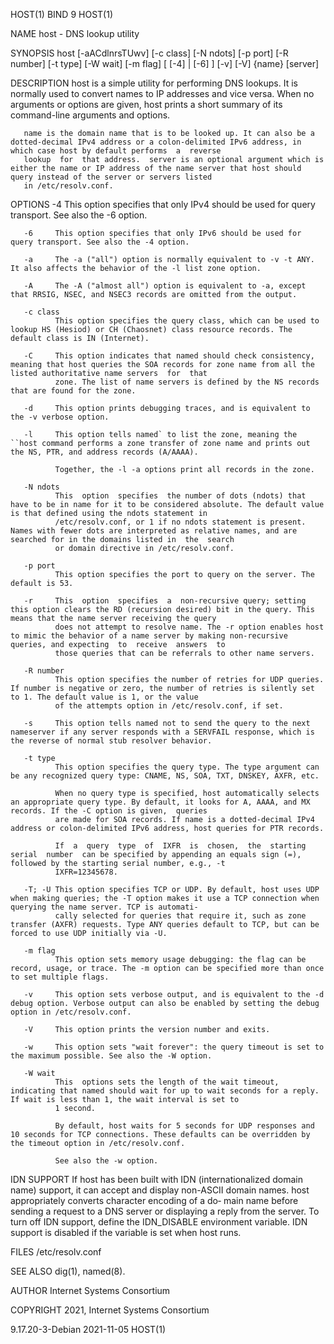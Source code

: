 HOST(1)                                                                                   BIND 9                                                                                   HOST(1)

NAME
       host - DNS lookup utility

SYNOPSIS
       host [-aACdlnrsTUwv] [-c class] [-N ndots] [-p port] [-R number] [-t type] [-W wait] [-m flag] [ [-4] | [-6] ] [-v] [-V] {name} [server]

DESCRIPTION
       host  is  a  simple  utility for performing DNS lookups. It is normally used to convert names to IP addresses and vice versa. When no arguments or options are given, host prints a
       short summary of its command-line arguments and options.

       name is the domain name that is to be looked up. It can also be a dotted-decimal IPv4 address or a colon-delimited IPv6 address, in which case host by default performs  a  reverse
       lookup  for  that address.  server is an optional argument which is either the name or IP address of the name server that host should query instead of the server or servers listed
       in /etc/resolv.conf.

OPTIONS
       -4     This option specifies that only IPv4 should be used for query transport. See also the -6 option.

       -6     This option specifies that only IPv6 should be used for query transport. See also the -4 option.

       -a     The -a ("all") option is normally equivalent to -v -t ANY. It also affects the behavior of the -l list zone option.

       -A     The -A ("almost all") option is equivalent to -a, except that RRSIG, NSEC, and NSEC3 records are omitted from the output.

       -c class
              This option specifies the query class, which can be used to lookup HS (Hesiod) or CH (Chaosnet) class resource records. The default class is IN (Internet).

       -C     This option indicates that named should check consistency, meaning that host queries the SOA records for zone name from all the listed authoritative name servers  for  that
              zone. The list of name servers is defined by the NS records that are found for the zone.

       -d     This option prints debugging traces, and is equivalent to the -v verbose option.

       -l     This option tells named` to list the zone, meaning the ``host command performs a zone transfer of zone name and prints out the NS, PTR, and address records (A/AAAA).

              Together, the -l -a options print all records in the zone.

       -N ndots
              This  option  specifies  the number of dots (ndots) that have to be in name for it to be considered absolute. The default value is that defined using the ndots statement in
              /etc/resolv.conf, or 1 if no ndots statement is present. Names with fewer dots are interpreted as relative names, and are searched for in the domains listed in  the  search
              or domain directive in /etc/resolv.conf.

       -p port
              This option specifies the port to query on the server. The default is 53.

       -r     This  option  specifies  a  non-recursive query; setting this option clears the RD (recursion desired) bit in the query. This means that the name server receiving the query
              does not attempt to resolve name. The -r option enables host to mimic the behavior of a name server by making non-recursive queries, and expecting  to  receive  answers  to
              those queries that can be referrals to other name servers.

       -R number
              This option specifies the number of retries for UDP queries. If number is negative or zero, the number of retries is silently set to 1. The default value is 1, or the value
              of the attempts option in /etc/resolv.conf, if set.

       -s     This option tells named not to send the query to the next nameserver if any server responds with a SERVFAIL response, which is the reverse of normal stub resolver behavior.

       -t type
              This option specifies the query type. The type argument can be any recognized query type: CNAME, NS, SOA, TXT, DNSKEY, AXFR, etc.

              When no query type is specified, host automatically selects an appropriate query type. By default, it looks for A, AAAA, and MX records. If the -C option is given,  queries
              are made for SOA records. If name is a dotted-decimal IPv4 address or colon-delimited IPv6 address, host queries for PTR records.

              If  a  query  type  of  IXFR  is  chosen,  the  starting  serial  number  can be specified by appending an equals sign (=), followed by the starting serial number, e.g., -t
              IXFR=12345678.

       -T; -U This option specifies TCP or UDP. By default, host uses UDP when making queries; the -T option makes it use a TCP connection when querying the name server. TCP is automati‐
              cally selected for queries that require it, such as zone transfer (AXFR) requests. Type ANY queries default to TCP, but can be forced to use UDP initially via -U.

       -m flag
              This option sets memory usage debugging: the flag can be record, usage, or trace. The -m option can be specified more than once to set multiple flags.

       -v     This option sets verbose output, and is equivalent to the -d debug option. Verbose output can also be enabled by setting the debug option in /etc/resolv.conf.

       -V     This option prints the version number and exits.

       -w     This option sets "wait forever": the query timeout is set to the maximum possible. See also the -W option.

       -W wait
              This  options sets the length of the wait timeout, indicating that named should wait for up to wait seconds for a reply. If wait is less than 1, the wait interval is set to
              1 second.

              By default, host waits for 5 seconds for UDP responses and 10 seconds for TCP connections. These defaults can be overridden by the timeout option in /etc/resolv.conf.

              See also the -w option.

IDN SUPPORT
       If host has been built with IDN (internationalized domain name) support, it can accept and display non-ASCII domain names. host appropriately converts character encoding of a  do‐
       main  name  before  sending  a request to a DNS server or displaying a reply from the server.  To turn off IDN support, define the IDN_DISABLE environment variable. IDN support is
       disabled if the variable is set when host runs.

FILES
       /etc/resolv.conf

SEE ALSO
       dig(1), named(8).

AUTHOR
       Internet Systems Consortium

COPYRIGHT
       2021, Internet Systems Consortium

9.17.20-3-Debian                                                                        2021-11-05                                                                                 HOST(1)
